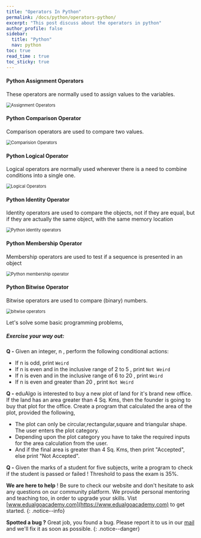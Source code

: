 ```yaml
---
title: "Operators In Python"
permalink: /docs/python/operators-python/
excerpt: "This post discuss about the operators in python"
author_profile: false
sidebar:
  title: "Python"
  nav: python
toc: true
read_time : true
toc_sticky: true
---
```


<script type="text/javascript" async
  src="https://cdn.mathjax.org/mathjax/latest/MathJax.js?config=TeX-MML-AM_CHTML">
</script>

#### Python Assignment Operators

These operators are normally used to assign values to the variables.

<img src="https://i.postimg.cc/wTLQJWRv/Capture-Assignment.png" alt="Assignment Operators" style="zoom:80%;" />

#### Python Comparison Operator

Comparison operators are used to compare two values.

 <img src="https://i.postimg.cc/qB8NxWw9/Capture-Comparision.png" alt="Comparision Operators" style="zoom:80%;" />

#### Python Logical Operator

Logical operators are normally used wherever there is a need to combine conditions into a single one.

<img src="https://i.postimg.cc/5NKbBmhh/Logical-Operators.png" alt="Logical Operators" style="zoom:80%;" />

#### Python Identity Operator

Identity operators are used to compare the objects, not if they are equal, but if they are actually the same object, with the same memory location

<img src="https://i.postimg.cc/tCJH4xs2/Python-identity-operators.png" alt="Python identity operators" style="zoom:80%;" />

#### Python Membership Operator

Membership operators are used to test if a sequence is presented in an object

<img src="https://i.postimg.cc/cCJPCpLr/Python-membership.png" alt="Python membership operator" style="zoom:80%;" />

#### Python Bitwise Operator

Bitwise operators are used to compare (binary) numbers.

<img src="https://i.postimg.cc/c4p5GgwK/bitwisse.png" alt="bitwise operators" style="zoom:80%;" />

Let's solve some basic programming problems,

##### Exercise your way out:

**Q -** Given an integer, n , perform the following conditional actions:

- If n is odd, print `Weird`
- If n  is even and in the inclusive range of 2 to 5 , print `Not Weird`
- If n is even and in the inclusive range of 6 to 20 , print `Weird`
- If n is even and greater than 20 , print `Not Weird`

**Q -** eduAlgo is interested to buy a new plot of land for it's brand new office. If the land has an area greater than 4 Sq. Kms, then the founder is going to buy that plot for the office. Create a program that calculated the area of the plot, provided the following,

- The plot can only be circular,rectangular,square and triangular shape. The user enters the plot category.
- Depending upon the plot category you have to take the required inputs for the area calculation from the user.
- And if the final area is greater than 4 Sq. Kms, then print "Accepted", else print "Not Accepted".

**Q -** Given the marks of a student for five subjects, write a program to check if the student is passed or failed ! Threshold to pass the exam is 35%.

<i class="fas fa-lightbulb fa-2x"></i> **We are here to help** ! Be sure to check our website and don't hesitate to ask any questions on our community platform. We provide personal mentoring and teaching too, in order to upgrade your skills. Vist [www.edualgoacademy.com](https://www.edualgoacademy.com) to get started.
{: .notice--info}

<i class="fas fa-bug fa-2x"></i> **Spotted a bug ?** Great job, you found a bug. Please report it to us in our [mail](mailto:founder@edualgoacademy.com) and we'll fix it as soon as possible.
{: .notice--danger}















